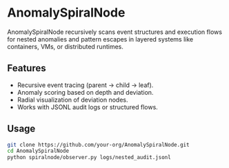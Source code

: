 # AnomalySpiralNode

AnomalySpiralNode recursively scans event structures and execution flows for nested anomalies and pattern escapes in layered systems like containers, VMs, or distributed runtimes.

## Features
- Recursive event tracing (parent → child → leaf).
- Anomaly scoring based on depth and deviation.
- Radial visualization of deviation nodes.
- Works with JSONL audit logs or structured flows.

## Usage
```bash
git clone https://github.com/your-org/AnomalySpiralNode.git
cd AnomalySpiralNode
python spiralnode/observer.py logs/nested_audit.jsonl
